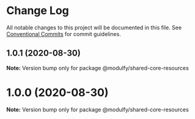 # Change Log

All notable changes to this project will be documented in this file.
See [Conventional Commits](https://conventionalcommits.org) for commit guidelines.

## 1.0.1 (2020-08-30)

**Note:** Version bump only for package @modulfy/shared-core-resources





# 1.0.0 (2020-08-30)

**Note:** Version bump only for package @modulfy/shared-core-resources
